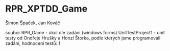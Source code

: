 # RPR_XPTDD_Game

Šimon Špaček, Jan Kováč

soubor RPR_Game - úkol dle zadání (windows forms)
       UnitTestProject1 - unit testy od Ondřeje Hrušky a Honzi Štorka, podle kterých jsme programovali zadání, hodnocení testů: 1
